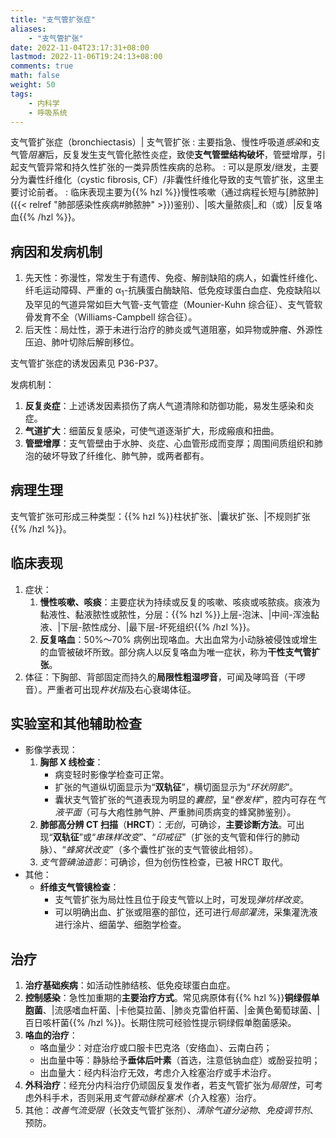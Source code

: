 ```yaml
---
title: "支气管扩张症"
aliases:
    - "支气管扩张"
date: 2022-11-04T23:17:31+08:00
lastmod: 2022-11-06T19:24:13+08:00
comments: true
math: false
weight: 50
tags:
    - 内科学
    - 呼吸系统
---
```


支气管扩张症（bronchiectasis）| 支气管扩张
: 主要指急、慢性呼吸道*感染*和支气管*阻塞*后，反复发生支气管化脓性炎症，致使**支气管壁结构破坏**，管壁增厚，引起支气管异常和持久性扩张的一类异质性疾病的总称。
: 可以是原发/继发，主要分为囊性纤维化（cystic fibrosis, CF）/非囊性纤维化导致的支气管扩张，这里主要讨论前者。
: 临床表现主要为{{% hzl %}}慢性咳嗽（通过病程长短与[肺脓肿]({{< relref "肺部感染性疾病#肺脓肿" >}})鉴别）、|咳大量脓痰|_和（或）|反复咯血{{% /hzl %}}。

<!--more-->

## 病因和发病机制

1. 先天性：弥漫性，常发生于有遗传、免疫、解剖缺陷的病人，如囊性纤维化、纤毛运动障碍、严重的 α<sub>1</sub>-抗胰蛋白酶缺陷、低免疫球蛋白血症、免疫缺陷以及罕见的气道异常如巨大气管-支气管症（Mounier-Kuhn 综合征）、支气管软骨发育不全（Williams-Campbell 综合征）。
2. 后天性：局灶性，源于未进行治疗的肺炎或气道阻塞，如异物或肿瘤、外源性压迫、肺叶切除后解剖移位。

支气管扩张症的诱发因素见 P36-P37。

发病机制：

1. **反复炎症**：上述诱发因素损伤了病人气道清除和防御功能，易发生感染和炎症。
2. **气道扩大**：细菌反复感染，可使气道逐渐扩大，形成瘢痕和扭曲。
3. **管壁增厚**：支气管壁由于水肿、炎症、心血管形成而变厚；周围间质组织和肺泡的破坏导致了纤维化、肺气肿，或两者都有。

## 病理生理

支气管扩张可形成三种类型：{{% hzl %}}柱状扩张、|囊状扩张、|不规则扩张{{% /hzl %}}。

## 临床表现

1. 症状：
    1. **慢性咳嗽、咳痰**：主要症状为持续或反复的咳嗽、咳痰或咳脓痰。痰液为黏液性、黏液脓性或脓性，分层：{{% hzl %}}上层-泡沫、|中间-浑浊黏液、|下层-脓性成分、|最下层-坏死组织{{% /hzl %}}。
    2. **反复咯血**：50%～70% 病例出现咯血。大出血常为小动脉被侵蚀或增生的血管被破坏所致。部分病人以反复咯血为唯一症状，称为**干性支气管扩张**。
2. 体征：下胸部、背部固定而持久的**局限性粗湿啰音**，可闻及哮鸣音（干啰音）。严重者可出现*杵状指*及右心衰竭体征。

## 实验室和其他辅助检查

- 影像学表现：
    1. **胸部 X 线检查**：
        - 病变轻时影像学检查可正常。
        - 扩张的气道纵切面显示为“**双轨征**”，横切面显示为“*环状阴影*”。
        - 囊状支气管扩张的气道表现为明显的*囊腔*，呈“*卷发样*”，腔内可存在*气液平面*（可与大疱性肺气肿、严重肺间质病变的蜂窝肺鉴别）。
    2. **肺部高分辨 CT 扫描**（**HRCT**）：*无创*，可确诊，**主要诊断方法**。可出现“**双轨征**”或“*串珠样改变*”、“*印戒征*”（扩张的支气管和伴行的肺动脉）、“*蜂窝状改变*”（多个囊性扩张的支气管彼此相邻）。
    3. *支气管碘油造影*：可确诊，但为创伤性检查，已被 HRCT 取代。
- 其他：
    - **纤维支气管镜检查**：
        - 支气管扩张为局灶性且位于段支气管以上时，可发现*弹坑样改变*。
        - 可以明确出血、扩张或阻塞的部位，还可进行*局部灌洗*，采集灌洗液进行涂片、细菌学、细胞学检查。

## 治疗

1. **治疗基础疾病**：如活动性肺结核、低免疫球蛋白血症。
2. **控制感染**：急性加重期的**主要治疗方式**。常见病原体有{{% hzl %}}**铜绿假单胞菌**、|流感嗜血杆菌、|卡他莫拉菌、|肺炎克雷伯杆菌、|金黄色葡萄球菌、|百日咳杆菌{{% /hzl %}}。长期住院可经验性提示铜绿假单胞菌感染。
3. **咯血的治疗**：
    - 咯血量少：对症治疗或口服卡巴克洛（安络血）、云南白药；
    - 出血量中等：静脉给予**垂体后叶素**（首选，注意低钠血症）或酚妥拉明；
    - 出血量大：经内科治疗无效，考虑介入栓塞治疗或手术治疗。
4. **外科治疗**：经充分内科治疗仍顽固反复发作者，若支气管扩张为*局限性*，可考虑外科手术，否则采用*支气管动脉栓塞术*（介入栓塞）治疗。
5. 其他：*改善气流受限*（长效支气管扩张剂）、*清除气道分泌物*、*免疫调节剂*、预防。
